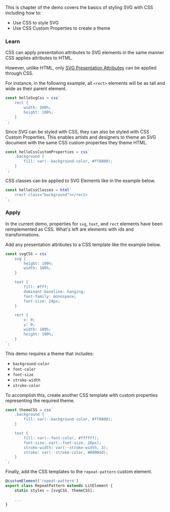 This is chapter of the demo covers the basics of styling SVG with
CSS including how to:

- Use CSS to style SVG
- Use CSS Custom Properties to create a theme

### Learn

CSS can apply presentation attributes to SVG elements in the same manner CSS
applies attributes to HTML.

However, unlike HTML, only [SVG Presentation Attributes](https://developer.mozilla.org/en-US/docs/Web/SVG/Attribute/Presentation)
can be applied through CSS.

For instance, in the following example, all `<rect>` elements will be 
as tall and wide as their parent element.

```ts
const helloSvgCss = css`
	rect {
		width: 100%;
		height: 100%;
	}
`;
```

Since SVG can be styled with CSS, they can also be styled with CSS
Custom Properties. This enables artists and designers to theme an
SVG document with the same CSS custom properties they theme HTML.

```ts
const helloCssCustomProperties = css`
	.background {
		fill: var(--background-color, #ff8800);
	}
`;
```

CSS classes can be applied to SVG Elements like in the example below.

```ts
const helloCssClasses = html`
	<rect class="background"></rect>
`;
```

### Apply

In the current demo, properties for `svg`, `text`, and `rect` elements
have been reimplemented as CSS. What's left are elements with ids and
transformations. 

Add any presentation attributes to a CSS template like the example
below.

```ts
const svgCSS = css`
	svg {
		height: 100%;
		width: 100%;
	}

	text {
		fill: #fff;
		dominant-baseline: hanging;
		font-family: monospace;
		font-size: 24px;
	}

	rect {
		x: 0;
		y: 0;
		width: 100%;
		height: 100%;
	}
`;
```

This demo requires a theme that includes:

- `background-color`
- `font-color`
- `font-size`
- `stroke-width`
- `stroke-color`

To accomplish this, create another CSS template with custom properties representing the required theme.

```ts
const themeCSS = css`
	.background {
		fill: var(--background-color, #ff8800);
	}

	text {
		fill: var(--font-color, #ffffff);
		font-size: var(--font-size, 28px);
		stroke-width: var(--stroke-width, 3);
		stroke: var(--stroke-color, #0000dd);
	}
`;
```

Finally, add the CSS templates to the `repeat-pattern` custom element.

```ts
@customElement('repeat-pattern')
export class RepeatPattern extends LitElement {
	static styles = [svgCSS, themeCSS];

	...
}
```